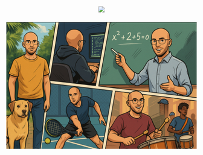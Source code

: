 <h1 align="center">
    <img src="https://readme-typing-svg.herokuapp.com?font=Doto&size=50&duration=2500&pause=500&color=FFFFFF&center=true&vCenter=true&width=1000&height=100&lines=Hey+there!;I'm+Miguel+:);Welcome+to+my+GitHub+page!" />
</h1>

![Comic Book Image](images/v0.png)
<h1></h1>